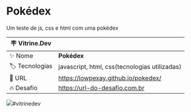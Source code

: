 # Pokédex

Um teste de js, css e html com uma pokédex

| :placard: Vitrine.Dev |     |
| -------------  | --- |
| :sparkles: Nome        | **Pokédex**
| :label: Tecnologias | javascript, html, css(tecnologias utilizadas)
| :rocket: URL       | https://lowpexay.github.io/pokedex/
| :fire: Desafio     | https://url-do-desafio.com.br

<!-- Inserir imagem com a #vitrinedev ao final do link -->
![](https://i0.wp.com/thewestnews.com/wp-content/uploads/2022/01/Sycamore_Mega_Garchomp.webp?fit=1566%2C881&ssl=1)#vitrinedev


